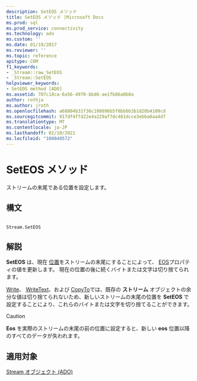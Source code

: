```yaml
---
description: SetEOS メソッド
title: SetEOS メソッド |Microsoft Docs
ms.prod: sql
ms.prod_service: connectivity
ms.technology: ado
ms.custom: ''
ms.date: 01/19/2017
ms.reviewer: ''
ms.topic: reference
apitype: COM
f1_keywords:
- _Stream::raw_SetEOS
- _Stream::SetEOS
helpviewer_keywords:
- SetEOS method [ADO]
ms.assetid: 707c18ca-6a56-4970-bbd6-ae1fb86a0b8a
author: rothja
ms.author: jroth
ms.openlocfilehash: a68804b31f36c108096b5f0bb6b3b1d20b4109cd
ms.sourcegitcommit: 917df4ffd22e4a229af7dc481dcce3ebba0aa4d7
ms.translationtype: MT
ms.contentlocale: ja-JP
ms.lasthandoff: 02/10/2021
ms.locfileid: "100040572"
---
```

# <a name="seteos-method"></a>SetEOS メソッド
ストリームの末尾である位置を設定します。  
  
## <a name="syntax"></a>構文  
  
```  
  
Stream.SetEOS  
```  
  
## <a name="remarks"></a>解説  
 **SetEOS** は、現在 [位置](./position-property-ado.md)をストリームの末尾にすることによって、 [EOS](./eos-property.md)プロパティの値を更新します。 現在の位置の後に続くバイトまたは文字は切り捨てられます。  
  
 [Write](./write-method.md)、 [WriteText](./writetext-method.md)、および [CopyTo](./copyto-method-ado.md)では、既存の **ストリーム** オブジェクトの余分な値は切り捨てられないため、新しいストリームの末尾の位置を **SetEOS** で設定することにより、これらのバイトまたは文字を切り捨てることができます。  
  
> [!CAUTION]
>  **Eos** を実際のストリームの末尾の前の位置に設定すると、新しい **eos** 位置以降のすべてのデータが失われます。  
  
## <a name="applies-to"></a>適用対象  
 [Stream オブジェクト (ADO)](./stream-object-ado.md)